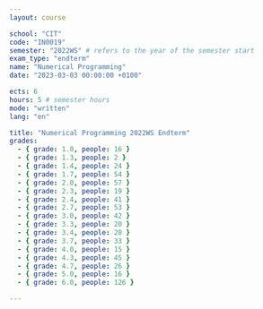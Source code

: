 ```yaml
---
layout: course

school: "CIT"
code: "IN0019"
semester: "2022WS" # refers to the year of the semester start
exam_type: "endterm"
name: "Numerical Programming"
date: "2023-03-03 00:00:00 +0100"

ects: 6
hours: 5 # semester hours
mode: "written"
lang: "en"

title: "Numerical Programming 2022WS Endterm"
grades:
  - { grade: 1.0, people: 16 }
  - { grade: 1.3, people: 2 }
  - { grade: 1.4, people: 24 }
  - { grade: 1.7, people: 54 }
  - { grade: 2.0, people: 57 }
  - { grade: 2.3, people: 19 }
  - { grade: 2.4, people: 41 }
  - { grade: 2.7, people: 53 }
  - { grade: 3.0, people: 42 }
  - { grade: 3.3, people: 20 }
  - { grade: 3.4, people: 20 }
  - { grade: 3.7, people: 33 }
  - { grade: 4.0, people: 15 }
  - { grade: 4.3, people: 45 }
  - { grade: 4.7, people: 26 }
  - { grade: 5.0, people: 16 }
  - { grade: 6.0, people: 126 }

---
```




